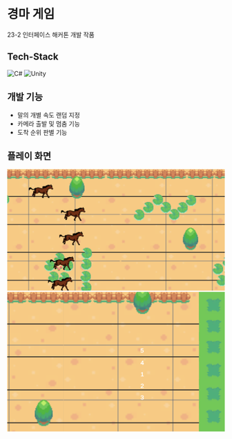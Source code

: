 # 경마 게임

23-2 인터페이스 해커톤 개발 작품

## Tech-Stack

![C#](https://img.shields.io/badge/c%23-%23239120.svg?style=for-the-badge&logo=csharp&logoColor=white)
![Unity](https://img.shields.io/badge/unity-%23000000.svg?style=for-the-badge&logo=unity&logoColor=white)

## 개발 기능

-   말의 개별 속도 랜덤 지정
-   카메라 출발 및 멈춤 기능
-   도착 순위 판별 기능

## 플레이 화면

<img src="https://github.com/sw0501/horse-racing-game/blob/main/image/play.png?raw=true">

<img src="https://github.com/sw0501/horse-racing-game/blob/main/image/finish.png?raw=true">
